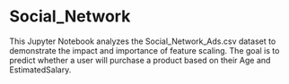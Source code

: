 # Social_Network
This Jupyter Notebook analyzes the Social_Network_Ads.csv dataset to demonstrate the impact and importance of feature scaling. The goal is to predict whether a user will purchase a product based on their Age and EstimatedSalary.
